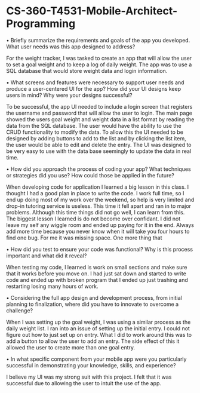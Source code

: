 # CS-360-T4531-Mobile-Architect-Programming


• Briefly summarize the requirements and goals of the app you developed. What user needs was this app designed to address?

For the weight tracker, I was tasked to create an app that will allow the user to set a goal weight and to keep a log of daily weight. The app was to use a SQL database that would store weight data and login information.
  
• What screens and features were necessary to support user needs and produce a user-centered UI for the app? How did your UI designs keep users in mind? Why were your designs successful?

To be successful, the app UI needed to include a login screen that registers the username and password that will allow the user to login. The main page showed the users goal weight and weight data in a list format by reading the data from the SQL database. The user would have the ability to use the CRUD functionality to modify the data. To allow this the UI needed to be designed by adding buttons to add to the list and by clicking the list item, the user would be able to edit and delete the entry. The UI was designed to be very easy to use with the data base seemingly to update the data in real time.

• How did you approach the process of coding your app? What techniques or strategies did you use? How could those be applied in the future?

When developing code for application I learned a big lesson in this class. I thought I had a good plan in place to write the code. I work full time, so I end up doing most of my work over the weekend, so help is very limited and drop-in tutoring service is useless. This time it fell apart and 	ran in to major problems. Although this time things did not go well, I can learn from this. The biggest lesson I learned is do not become over confidant. I did not leave my self any wiggle room and ended up paying for it in the end. Always add more time because you never know when it will take you four hours to find one bug. For me it was missing space. One more thing that 
  
• How did you test to ensure your code was functional? Why is this process important and what did it reveal?

When testing my code, I learned is work on small sections and make sure that it works before you move on. I had just sat down and started to write code and ended up with broken program that I ended up just trashing and restarting losing many hours of work.
  
• Considering the full app design and development process, from initial planning to finalization, where did you have to innovate to overcome a challenge?

When I was setting up the goal weight, I was using a similar process as the daily weight list. I ran into an issue of setting up the initial entry. I could not figure out how to just set up on entry. What I did to work around this was to add a button to allow the user to add an entry. The side 	effect of this it allowed the user to create more than one goal entry.
  
• In what specific component from your mobile app were you particularly successful in demonstrating your knowledge, skills, and experience?

I believe my UI was my strong suit with this project. I felt that it was successful due to allowing the user to intuit the use of the app.

